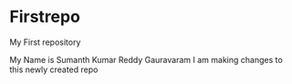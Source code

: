 # Firstrepo
My First repository

My Name is Sumanth Kumar Reddy Gauravaram
I am making changes to this newly created repo

